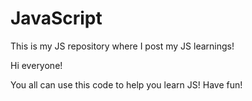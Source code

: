 # JavaScript
This is my JS repository where I post my JS learnings!

Hi everyone!

You all can use this code to help you learn JS! Have fun!
